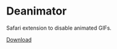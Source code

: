 # Deanimator #

Safari extension to disable animated GIFs.

[Download](http://github.com/downloads/matsadler/deanimator/Deanimator-0.1.1.safariextz)
